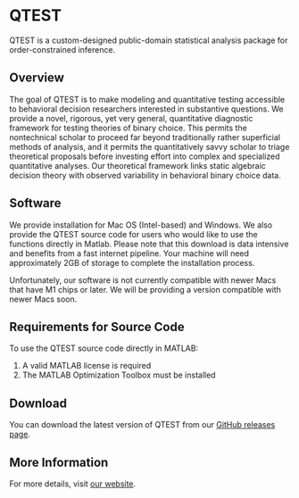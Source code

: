 # QTEST

QTEST is a custom-designed public-domain statistical analysis package for order-constrained inference.

## Overview

The goal of QTEST is to make modeling and quantitative testing accessible to behavioral decision researchers interested in substantive questions. We provide a novel, rigorous, yet very general, quantitative diagnostic framework for testing theories of binary choice. This permits the nontechnical scholar to proceed far beyond traditionally rather superficial methods of analysis, and it permits the quantitatively savvy scholar to triage theoretical proposals before investing effort into complex and specialized quantitative analyses. Our theoretical framework links static algebraic decision theory with observed variability in behavioral binary choice data.

## Software

We provide installation for Mac OS (Intel-based) and Windows. We also provide the QTEST source code for users who would like to use the functions directly in Matlab. Please note that this download is data intensive and benefits from a fast internet pipeline. Your machine will need approximately 2GB of storage to complete the installation process.

Unfortunately, our software is not currently compatible with newer Macs that have M1 chips or later. We will be providing a version compatible with newer Macs soon.

## Requirements for Source Code

To use the QTEST source code directly in MATLAB:

1. A valid MATLAB license is required
2. The MATLAB Optimization Toolbox must be installed

## Download

You can download the latest version of QTEST from our [GitHub releases page](https://github.com/Emily-Line-UIUC/qtest/releases).

## More Information

For more details, visit [our website](https://regenwetterlab.web.illinois.edu/qtest).